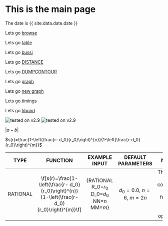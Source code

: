# This is the main page

The date is {{ site.data.date.date }}

Lets go [browse](browse.md)

Lets go [table](table.md)

Lets go [bussi](https://gtribello.github.io/test-nest-tables/browse.html?search=bussi)

Lets go [DISTANCE](DISTANCE.md)

Lets go [DUMPCONTOUR](DUMCONTOUR.md)

Lets go [graph](summarygraph.md)

Lets go [new graph](test-graph-width.md)

Lets go [timings](timings.md)

Lets go [hbond](check-bond.md)

<img src="https://img.shields.io/badge/v2.9-fail 0%25-green.svg" alt="tested on v2.9" />

<img src="https://img.shields.io/badge/v2.9-failed-red.svg" alt="tested on v2.9" />

$\vert a - b \vert$ 

$s(r)=\frac{1-\left(\frac{r- d_0}{r_0}\right)^{n}}{1-\left(\frac{r-d_0}{r_0}\right)^{m}}$

| TYPE | FUNCTION | EXAMPLE INPUT | DEFAULT PARAMETERS | NOTES
|:----:|:--------:|:-------------:|:------------------:|:------------------:|
| RATIONAL |  \f[s(r)=\frac{1-\left(\frac{r- d_0}{r_0}\right)^{n}}{1-\left(\frac{r-d_0}{r_0}\right)^{m}}\f] | \{RATIONAL R_0=$r_0$ D_0=$d_0$ NN=$n$ MM=$m$\} | $d_0=0.0$, $n=6$, $m=2n$ | This is the most commonly used function and is highly optimised |

